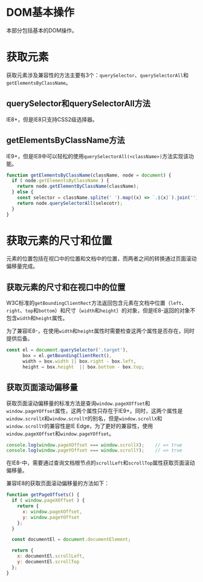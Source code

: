 # DOM基本操作
本部分包括基本的DOM操作。

# 获取元素
获取元素涉及兼容性的方法主要有3个：`querySelector`、`querySelectorAll`和`getElementsByClassName`。

## querySelector和querySelectorAll方法
IE8+，但是IE8只支持CSS2级选择器。

## getElementsByClassName方法
IE9+，但是IE8中可以轻松的使用`querySelectorAll(<className>)`方法实现该功能。

```javascript
function getElementsByClassName(className, node = document) {
  if ( node.getElementsByClassName ) {
    return node.getElementByClassName(className);
  } else {
    const selector = className.splite(' ').map((x) => `.${x}`).join('');
    return node.querySelectorAll(selecotr);
  }
}
```

# 获取元素的尺寸和位置
元素的位置包括在视口中的位置和文档中的位置，而两者之间的转换通过页面滚动偏移量完成。

## 获取元素的尺寸和在视口中的位置
W3C标准的`getBoundingClientRect`方法返回包含元素在文档中位置（`left`、`right`、`top`和`bottom`）和尺寸（`width`和`height`）的对象，但是IE8-返回的对象不包含`width`和`height`属性。

为了兼容IE8-，在使用`width`和`height`属性时需要检查这两个属性是否存在，同时提供后备。

```javascript
const el = document.querySelector('.target'),
      box = el.getBoundingClientRect(),
      width = box.width || box.right - box.left,
      height = box.height  || box.bottom - box.top;
```

## 获取页面滚动偏移量
获取页面滚动偏移量的标准方法是查询`window.pageXOffset`和`window.pageYOffset`属性，这两个属性只存在于IE9+。同时，这两个属性是`window.scrollX`和`window.scrollY`的别名，但是`window.scrollX`和`window.scrollY`的兼容性是IE Edge，为了更好的兼容性，使用`window.pageXOffset`和`window.pageYOffset`。

```javascript
console.log(window.pageXOffset === window.scrollX);    // => true
console.log(window.pageYOffset === window.scrollY);    // => true
```

在IE8-中，需要通过查询文档根节点的`scrollLeft`和`scrollTop`属性获取页面滚动偏移量。

兼容IE8的获取页面滚动偏移量的方法如下：
```javascript
function getPageOffsets() {
  if ( window.pageXOffset ) {
    return {
      x: window.pageXOffset,
      y: window.pageYOffset
    };
  }

  const documentEl = document.documentElement;

  return {
    x: documentEl.scrollLeft,
    y: documentEl.scrollTop
  };
}
```

